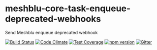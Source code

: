 # meshblu-core-task-enqueue-deprecated-webhooks
Send Meshblu enqueue deprecated webhook

[![Build Status](https://travis-ci.org/octoblu/meshblu-core-task-enqueue-deprecated-webhooks.svg?branch=master)](https://travis-ci.org/octoblu/meshblu-core-task-enqueue-deprecated-webhooks)
[![Code Climate](https://codeclimate.com/github/octoblu/meshblu-core-task-enqueue-deprecated-webhooks/badges/gpa.svg)](https://codeclimate.com/github/octoblu/meshblu-core-task-enqueue-deprecated-webhooks)
[![Test Coverage](https://codeclimate.com/github/octoblu/meshblu-core-task-enqueue-deprecated-webhooks/badges/coverage.svg)](https://codeclimate.com/github/octoblu/meshblu-core-task-enqueue-deprecated-webhooks)
[![npm version](https://badge.fury.io/js/meshblu-core-task-enqueue-deprecated-webhooks.svg)](http://badge.fury.io/js/meshblu-core-task-enqueue-deprecated-webhooks)
[![Gitter](https://badges.gitter.im/octoblu/help.svg)](https://gitter.im/octoblu/help)
